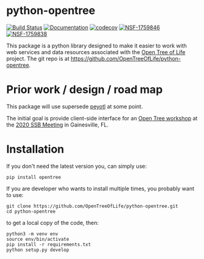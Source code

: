 python-opentree
===============
[![Build Status](https://travis-ci.org/OpenTreeOfLife/python-opentree.svg?branch=master)](https://travis-ci.org/OpenTreeOfLife/python-opentree) [![Documentation](https://readthedocs.org/projects/opentree/badge/?version=latest&style=flat)](https://opentree.readthedocs.io/en/latest/) [![codecov](https://codecov.io/gh/OpenTreeOfLife/python-opentree/branch/main/graph/badge.svg)](https://codecov.io/gh/OpenTreeOfLife/python-opentree) [![NSF-1759846](https://img.shields.io/badge/NSF-1759846-blue.svg)](https://nsf.gov/awardsearch/showAward?AWD_ID=1759846) [![NSF-1759838](https://img.shields.io/badge/NSF-1759838-blue.svg)](https://nsf.gov/awardsearch/showAward?AWD_ID=1759838) 

This package is a python library designed to make it easier to work with web services and
data resources associated with the [Open Tree of Life](https://opentreeoflife.github.io)
project.
The git repo is at https://github.com/OpenTreeOfLife/python-opentree.


Prior work / design / road map
==============================

This package will use supersede [peyotl](http://opentreeoflife.github.io/peyotl/) at
    some point.

The initial goal is provide client-side interface for an
[Open Tree workshop](https://opentreeoflife.github.io/SSBworkshop)
at the [2020 SSB Meeting](https://systbiol.github.io/ssb2020/) in Gainesville, FL.

 
Installation
============
If you don't need the latest version you, can simply use:

    pip install opentree


If you are developer who wants to install multiple times, you probably want to use:

    git clone https://github.com/OpenTreeOfLife/python-opentree.git
    cd python-opentree
    
to get a local copy of the code, then:

    python3 -m venv env
    source env/bin/activate
    pip install -r requirements.txt
    python setup.py develop


